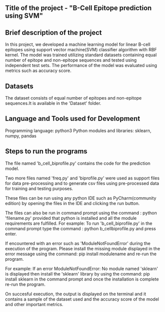 Title of the project - "B-Cell Epitope prediction using SVM"
----------------------------------------------------------------------------

Brief description of the project
---------------------------------
 
In this project, we developed a machine learning model for linear B-cell epitopes using support vector machine(SVM) classifier algorithm with RBF kernel.
The model was trained utilizing standard datasets containing equal number of epitope and non-epitope sequences and tested using independent test sets.
The performance of the model was evaluated using metrics such as accuracy score.

Datasets
---------

The dataset consists of equal number of epitopes and non-epitope sequences.It is available in the 'Dataset' folder.
 
Language and Tools used for Development
---------------------------------------

Programming language: python3
Python modules and libraries: sklearn, numpy, pandas

Steps to run the programs
--------------------------------

The file named 'b_cell_biprofile.py' contains the code for the prediction model.

Two more files named 'freq.py' and 'biprofile.py' were used as support files for data pre-processing and to generate csv files using pre-processed data for training and testing purposes.

These files can be run using any python IDE such as PyCharm(community edition) by opening the files in the IDE and clicking the run button.

The files can also be run in command prompt using the command : python 'filename.py' provided that python is installed and all the module requirements are fulfilled. 
For example: To run 'b_cell_biprofile.py' in the command prompt type the command : python b_cellbiprofile.py and press enter.

If encountered with an error such as 'ModuleNotFoundError' during the execution of the program. Please install the missing module displayed in the error message using the command: pip install modulename and re-run the program.

For example: If an error ModuleNotFoundError: No module named 'sklearn' is displayed then install the 'sklearn' library by using the command: pip install sklearn in the command prompt and once the installation is complete re-run the program.
 
On succesful execution, the output is displayed on the terminal and it contains a sample of the dataset used and the accuracy score of the model and other important metrics.
